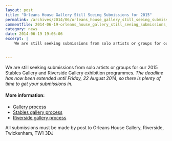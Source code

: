 ```yaml
---
layout: post
title: "Orleans House Gallery Still Seeing Submissions for 2015"
permalink: /archives/2014/06/orleans_house_gallery_still_seeing_submissions_for.html
commentfile: 2014-06-19-orleans_house_gallery_still_seeing_submissions_for
category: news
date: 2014-06-19 19:05:06
excerpt: |
    We are still seeking submissions from solo artists or groups for our 2015 Stables Gallery and Riverside Gallery exhibition programmes. _The deadline has now been extended until Friday, 22 August 2014, so there is plenty of time to get your submissions in._
    

---
```


We are still seeking submissions from solo artists or groups for our 2015 Stables Gallery and Riverside Gallery exhibition programmes. *The deadline has now been extended until Friday, 22 August 2014, so there is plenty of time to get your submissions in.*

#### More information:

-   [Gallery process](http://www.richmond.gov.uk/gallery_selection_process_1415.pdf)
-   [Stables gallery process](http://www.richmond.gov.uk/stables_gallery_submission_1415.pdf)
-   [Riverside gallery process](http://www.richmond.gov.uk/riverside_gallery_submission_1415.pdf)

All submissions must be made by post to Orleans House Gallery, Riverside, Twickenham, TW1 3DJ
